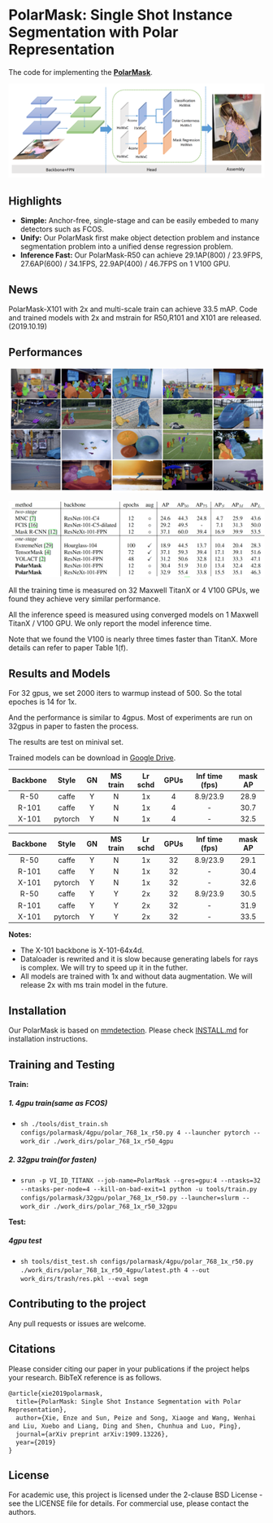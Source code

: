 # PolarMask: Single Shot Instance Segmentation with Polar Representation

The code for implementing the **[PolarMask](https://arxiv.org/abs/1909.13226)**. 

![image-20190807160835333](imgs/pipeline.png)

## Highlights
- **Simple:** Anchor-free, single-stage and can be easily embeded to many detectors such as FCOS.
- **Unify:**  Our PolarMask first make object detection problem and instance segmentation problem into a unified dense regression problem.
- **Inference Fast:** Our PolarMask-R50 can achieve 29.1AP(800) / 23.9FPS, 27.6AP(600) / 34.1FPS, 22.9AP(400) / 46.7FPS on 1 V100 GPU.


## News
PolarMask-X101 with 2x and multi-scale train can achieve 33.5 mAP. Code and trained models with 2x and mstrain for R50,R101 and X101 are released.(2019.10.19)


## Performances
![Graph](imgs/visual.png)


![Table](imgs/performance.png)

All the training time is measured on 32 Maxwell TitanX or 4 V100 GPUs, we found they achieve very similar performance.

All the inference speed is measured using converged models on 1 Maxwell TitanX / V100 GPU. We only report the model inference time.

Note that we found the V100 is nearly three times faster than TitanX. More details can refer to paper Table 1(f). 


## Results and Models
For 32 gpus, we set 2000 iters to warmup instead of 500. So the total epoches is 14 for 1x.
  
And the performance is similar to 4gpus. Most of experiments are run on 32gpus in paper to fasten the process.

The results are test on minival set.

Trained models can be download in [Google Drive](https://drive.google.com/drive/folders/1EWtLhWSGuJVtMCS8mTvKNxdYYpz7ufjV?usp=sharing).

| Backbone  | Style   | GN  | MS train | Lr schd |  GPUs | Inf time (fps) | mask AP 
|:---------:|:-------:|:----:|:-------:|:-------:|:-----:|:--------------:|:------:|
| R-50      | caffe   | Y    | N       | 1x      |  4    | 8.9/23.9       | 28.9   |
| R-101     | caffe   | Y    | N       | 1x      |  4    | -              | 30.7   | 
| X-101     | pytorch   | Y  | N       | 1x      |  4    | -              | 32.5   | 

| Backbone  | Style   | GN  | MS train | Lr schd |  GPUs | Inf time (fps) | mask AP|
|:---------:|:-------:|:----:|:-------:|:-------:|:-----:|:--------------:|:------:|
| R-50      | caffe   | Y    | N       | 1x      |  32    | 8.9/23.9      | 29.1   | 
| R-101     | caffe   | Y    | N       | 1x      |  32    | -             | 30.4   |
| X-101     | pytorch | Y    | N       | 1x      |  32    | -             | 32.6   | 
| R-50      | caffe   | Y    | Y       | 2x      |  32    | 8.9/23.9      | 30.5   | 
| R-101     | caffe   | Y    | Y       | 2x      |  32    | -             | 31.9   |
| X-101     | pytorch | Y    | Y       | 2x      |  32    | -             | 33.5   | 

**Notes:**
- The X-101 backbone is X-101-64x4d.
- Dataloader is rewrited and it is slow because generating labels for rays is complex. We will try to speed up it in the futher.
- All models are trained with 1x and without data augmentation. We will release 2x with ms train model in the future.


## Installation
Our PolarMask is based on [mmdetection](https://github.com/open-mmlab/mmdetection). Please check [INSTALL.md](INSTALL.md) for installation instructions.

## Training and Testing
**Train:**
##### 1. 4gpu train(same as FCOS)
- ```sh ./tools/dist_train.sh  configs/polarmask/4gpu/polar_768_1x_r50.py 4 --launcher pytorch --work_dir ./work_dirs/polar_768_1x_r50_4gpu```

##### 2. 32gpu train(for fasten)
- ```srun -p VI_ID_TITANX --job-name=PolarMask --gres=gpu:4 --ntasks=32 --ntasks-per-node=4 --kill-on-bad-exit=1 python -u tools/train.py configs/polarmask/32gpu/polar_768_1x_r50.py --launcher=slurm --work_dir ./work_dirs/polar_768_1x_r50_32gpu```



**Test:**
##### 4gpu test
- ```sh tools/dist_test.sh configs/polarmask/4gpu/polar_768_1x_r50.py ./work_dirs/polar_768_1x_r50_4gpu/latest.pth 4 --out work_dirs/trash/res.pkl --eval segm```


## Contributing to the project
Any pull requests or issues are welcome.

## Citations
Please consider citing our paper in your publications if the project helps your research. BibTeX reference is as follows.

```
@article{xie2019polarmask,
  title={PolarMask: Single Shot Instance Segmentation with Polar Representation},
  author={Xie, Enze and Sun, Peize and Song, Xiaoge and Wang, Wenhai and Liu, Xuebo and Liang, Ding and Shen, Chunhua and Luo, Ping},
  journal={arXiv preprint arXiv:1909.13226},
  year={2019}
}
```

## License

For academic use, this project is licensed under the 2-clause BSD License - see the LICENSE file for details. For commercial use, please contact the authors. 